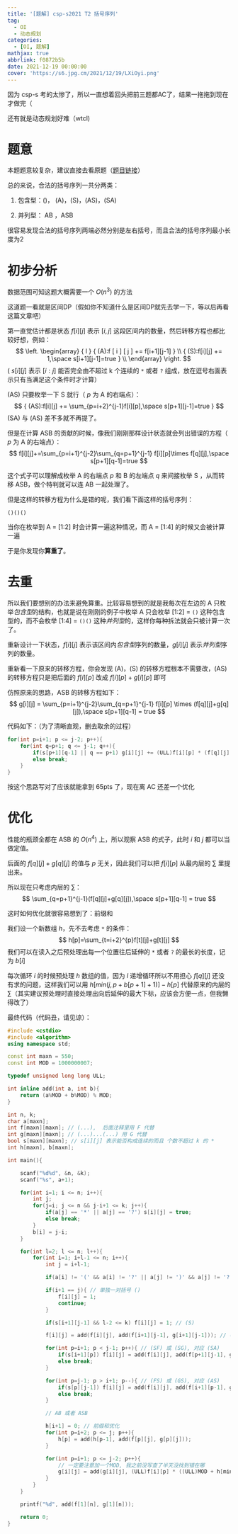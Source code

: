 ```yaml
---
title: '[题解] csp-s2021 T2 括号序列'
tag:
  - OI
  - 动态规划
categories:
  - [OI, 题解]
mathjax: true
abbrlink: f0872b5b
date: 2021-12-19 00:00:00
cover: 'https://s6.jpg.cm/2021/12/19/LXiOyi.png'
---
```


因为 csp-s 考的太惨了，所以一直想着回头把前三题都AC了，结果一拖拖到现在才做完（

还有就是动态规划好难（wtcl)

# 题意

本题题意较复杂，建议直接去看原题（[题目链接](https://www.luogu.com.cn/problem/P7914)）

总的来说，合法的括号序列一共分两类：

1. 包含型：()， (A)，(S)，(AS)，(SA)

2. 并列型： AB ，ASB

很容易发现合法的括号序列两端必然分别是左右括号，而且合法的括号序列最小长度为2

# 初步分析

数据范围可知这题大概需要一个 $O(n^3)$ 的方法

这道题一看就是区间DP（假如你不知道什么是区间DP就先去学一下，等以后再看这篇文章吧）

第一直觉估计都是状态 $f[i][j]$ 表示 $[i,j]$ 这段区间内的数量，然后转移方程也都比较好想，例如：
$$
\left. \begin{array} 
{ l } 
{ (A):f [ i ] [ j ] += f[i+1][j-1] } \\ 
{ (S):f[i][j] += 1,\space s[i+1][j-1]=true } \\
\end{array} \right.
$$
( $s[i][j]$ 表示 $[i:j]$ 能否完全由不超过 k 个连续的 `*` 或者 `?` 组成，放在逗号右面表示只有当满足这个条件时才计算）

(AS) 只要枚举一下 S 就行（ $p$ 为 A 的右端点）：
$$
{ (AS):f[i][j] += \sum_{p=i+2}^{j-1}f[i][p],\space s[p+1][j-1]=true }
$$
(SA) 与 (AS) 差不多就不再提了。

但是在计算 ASB 的贡献的时候，像我们刚刚那样设计状态就会列出错误的方程（ $p$ 为 A 的右端点）：
$$
f[i][j]+=\sum_{p=i+1}^{j-2}\sum_{q=p+1}^{j-1} f[i][p]\times f[q][j],\space s[p+1][q-1]=true
$$

这个式子可以理解成枚举 A 的右端点 $p$ 和 B 的左端点 $q$ 来间接枚举 S ，从而转移 ASB，做个特判就可以连 AB 一起处理了。

但是这样的转移方程为什么是错的呢，我们看下面这样的括号序列：

`()()()`

当你在枚举到 A = [1:2] 时会计算一遍这种情况，而 A = [1:4] 的时候又会被计算一遍

于是你发现你**算重了**。

# 去重

所以我们要想别的办法来避免算重。比较容易想到的就是我每次在左边的 A 只枚举*包含型*的结构，也就是说在刚刚的例子中枚举 A 只会枚举 [1:2] = `()` 这种包含型的，而不会枚举 [1:4] = `()()` 这种*并列型*的，这样你每种拆法就会只被计算一次了。

重新设计一下状态，$f[i][j]$ 表示该区间内*包含型*序列的数量，$g[i][j]$ 表示*并列型*序列的数量。

重新看一下原来的转移方程，你会发现 (A)，(S) 的转移方程根本不需要改，(AS) 的转移方程只是把后面的 $f[i][p]$ 改成 $f[i][p]+g[i][p]$ 即可

仿照原来的思路，ASB 的转移方程如下：
$$
g[i][j] = \sum_{p=i+1}^{j-2}\sum_{q=p+1}^{j-1} f[i][p] \times (f[q][j]+g[q][j]),\space s[p+1][q-1] = true
$$

代码如下：（为了清晰直观，删去取余的过程）

```c++
for(int p=i+1; p <= j-2; p++){
    for(int q=p+1; q <= j-1; q++){
        if(s[p+1][q-1] || q == p+1) g[i][j] += (ULL)f[i][p] * (f[q][j] + g[q][j]);
        else break;
    }
}
```

按这个思路写对了应该就能拿到 65pts 了，现在离 AC 还差一个优化

# 优化

性能的瓶颈全都在 ASB 的 $O(n^4)$ 上，所以观察 ASB 的式子，此时 $i$ 和 $j$ 都可以当做定值。

后面的 $f[q][j]+g[q][j]$ 的值与 $p$ 无关，因此我们可以把 $f[i][p]$ 从最内层的 $\sum$ 里提出来。

所以现在只考虑内层的 $\sum$：
$$
\sum_{q=p+1}^{j-1}(f[q][j]+g[q][j]),\space s[p+1][q-1] = true
$$

这时如何优化就很容易想到了：前缀和

我们设一个新数组 $h$，先不去考虑 `*` 的条件：
$$
h[p]=\sum_{t=i+2}^{p}f[t][j]+g[t][j]
$$
我们可以在读入之后预处理出每一个位置往后延伸的 `*` 或者 `?` 的最长的长度，记为 $b[i]$

每次循环 $i$ 的时候预处理 $h$ 数组的值，因为 $l$ 递增循环所以不用担心 $f[q][j]$ 还没有求的问题，这样我们可以用 $h[min(j, p+b[p+1]+1)] - h[p]$ 代替原来的内层的 $\sum$（其实建议预处理时直接处理出向后延伸的最大下标，应该会方便一点，但我懒得改了）

最终代码（代码丑，请见谅）：

```c++
#include <cstdio>
#include <algorithm>
using namespace std;

const int maxn = 550;
const int MOD = 1000000007;

typedef unsigned long long ULL;

int inline add(int a, int b){
    return (a%MOD + b%MOD) % MOD;
}

int n, k;
char a[maxn];
int f[maxn][maxn]; // (...),  后面注释里用 F 代替
int g[maxn][maxn]; // (...)...(...) 用 G 代替
bool s[maxn][maxn]; // s[i][j] 表示能否构成连续的而且 个数不超过 k 的 *
int h[maxn], b[maxn];

int main(){

    scanf("%d%d", &n, &k);
    scanf("%s", a+1);

    for(int i=1; i <= n; i++){
        int j;
        for(j=i; j <= n && j-i+1 <= k; j++){
            if(a[j] == '*' || a[j] == '?') s[i][j] = true;
            else break;
        }
        b[i] = j-i;
    }

    for(int l=2; l <= n; l++){
        for(int i=1; i+l-1 <= n; i++){
            int j = i+l-1;

            if(a[i] != '(' && a[i] != '?' || a[j] != ')' && a[j] != '?') continue;

            if(i+1 == j){ // 单独一对括号 ()
                f[i][j] = 1;
                continue;
            }

            if(s[i+1][j-1] && l-2 <= k) f[i][j] = 1; // (S)

            f[i][j] = add(f[i][j], add(f[i+1][j-1], g[i+1][j-1])); // (F) 或 (G), 对应题目要求的 (A)

            for(int p=i+1; p < j-1; p++){ // (SF) 或 (SG), 对应 (SA)
                if(s[i+1][p]) f[i][j] = add(f[i][j], add(f[p+1][j-1], g[p+1][j-1])); 
                else break;
            }

            for(int p=j-1; p > i+1; p--){ // (FS) 或 (GS), 对应 (AS)
                if(s[p][j-1]) f[i][j] = add(f[i][j], add(f[i+1][p-1], g[i+1][p-1])); 
                else break;
            }

            // AB 或者 ASB

            h[i+1] = 0; // 前缀和优化
            for(int p=i+2; p <= j; p++){ 
                h[p] = add(h[p-1], add(f[p][j], g[p][j]));
            }

            for(int p=i+1; p <= j-2; p++){
                // 一定要注意加一个MOD, 我之前没写查了半天没找到错在哪
                g[i][j] = add(g[i][j], (ULL)f[i][p] * ((ULL)MOD + h[min(j, p+b[p+1]+1)] - h[p]) % MOD); 
            }
        }
    }

    printf("%d", add(f[1][n], g[1][n]));

    return 0;
}
```
